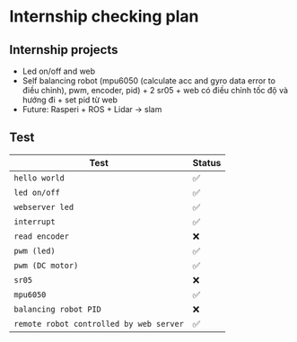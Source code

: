 # Internship checking plan
## Internship projects
* Led on/off and web
* Self balancing robot (mpu6050 (calculate acc and gyro data error to điều chỉnh), pwm, encoder, pid) + 2 sr05 + web có điều chỉnh tốc độ và hướng đi + set pid từ web
* Future: Rasperi + ROS + Lidar -> slam



## Test
| Test | Status |
|----------|-----------|
| `hello world`  | ✅ |
| `led on/off`  | ✅ |
| `webserver led`  | ✅ |
| `interrupt`  | ✅ |
| `read encoder`  | ❌ |
| `pwm (led)`  | ✅ |
| `pwm (DC motor)`  | ✅ |
| `sr05`  | ❌ |
| `mpu6050`  | ✅ |
| `balancing robot PID`  | ❌ |
| `remote robot controlled by web server`  | ✅ |